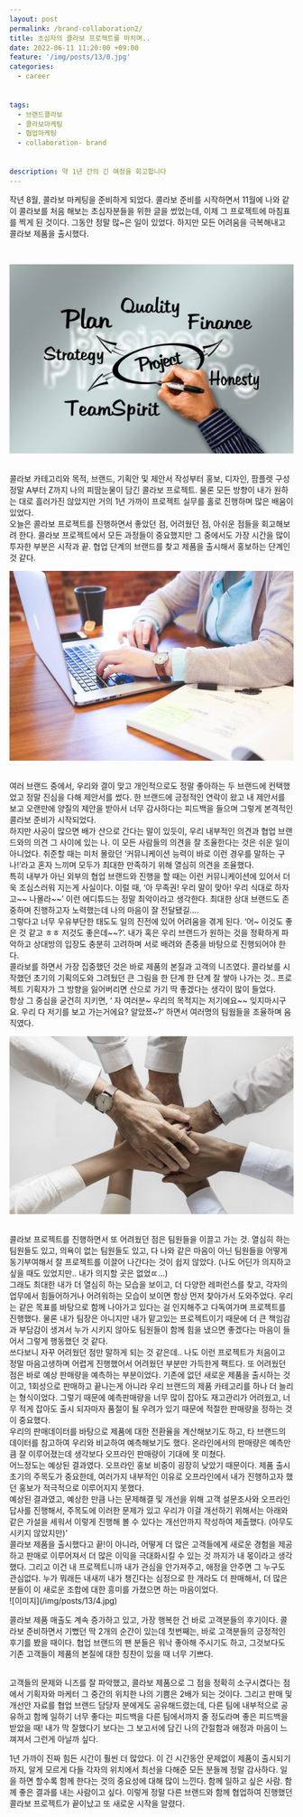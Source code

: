 ```yaml
---
layout: post
permalink: /brand-collaboration2/
title: 초심자의 콜라보 프로젝트를 마치며..
date: 2022-06-11 11:20:00 +09:00
feature: '/img/posts/13/0.jpg'
categories:
  - career


tags:
  - 브랜드콜라보
  - 콜라보마케팅
  - 협업마케팅
  - collaboration- brand


description: 약 1년 간의 긴 여정을 회고합니다
---
```

작년 8월, 콜라보 마케팅을 준비하게 되었다. 콜라보 준비를 시작하면서 11월에 나와 같이 콜라보를 처음 해보는 초심자분들을 위한 글을 썼었는데, 이제 그 프로젝트에 마침표를 찍게 된 것이다. 그동안 정말 많~은 일이 있었다. 하지만 모든 어려움을 극복해내고 콜라보 제품을 출시했다.

<br>


![이미지](/img/posts/13/2.jpg)

<br>
콜라보 카테고리와 목적, 브랜드, 기획안 및 제안서 작성부터 홍보, 디자인, 팜플렛 구성 정말 A부터 Z까지 나의 피땀눈물이 담긴 콜라보 프로젝트. 물론 모든 방향이 내가 원하는 대로 흘러가진 않았지만 거의 1년 가까이 프로젝트 실무를 홀로 진행하며 많은 배움이 있었다.

<br>
오늘은 콜라보 프로젝트를 진행하면서 좋았던 점, 어려웠던 점, 아쉬운 점들을 회고해보려 한다.
콜라보 프로젝트에서 모든 과정들이 중요했지만 그 중에서도 가장 시간을 많이 투자한 부분은 시작과 끝. 협업 단계의 브랜드를 찾고 제품을 출시해서 홍보하는 단계인 것 같다.


![이미지](/img/posts/13/1.jpg)

<br>
여러 브랜드 중에서, 우리와 결이 맞고 개인적으로도 정말 좋아하는 두 브랜드에 컨택했었고 정말 진심을 다해 제안서를 썼다. 한 브랜드에 긍정적인 연락이 왔고 내 제안서를 보고 오랜만에 양질의 제안을 받아서 너무 감사하다는 피드백을 들으며 그렇게 본격적인 콜라보 준비가 시작되었다.

<br>
하지만 사공이 많으면 배가 산으로 간다는 말이 있듯이, 우리 내부적인 의견과 협업 브랜드와의 의견 그 사이에 있는 나. 이 모든 사람들의 의견을 잘 조율한다는 것은 쉬운 일이 아니었다. 취준할 때는 미처 몰랐던 ‘커뮤니케이션 능력이 바로 이런 경우를 말하는 구나!’라고 혼자 느끼며 모두가 최대한 만족하기 위해 열심히 의견을 조율했다.


<br>
특히 내부가 아닌 외부의 협업 브랜드와 진행을 할 때는 이런 커뮤니케이션에 있어서 더욱 조심스러워 지는게 사실이다. 이럴 때, ‘아 무족권! 우리 말이 맞아! 우리 식대로 하자고~~ 나몰라~~’ 이런 에디튜드는 정말 최악이라고 생각한다. 최대한 상대 브랜드도 존중하며 진행하고자 노력했는데 나의 마음이 잘 전달됐길….


<br>
그렇다고 너무 우유부단한 태도도 일의 진전에 있어 어려움을 겪게 된다. ‘어~ 이것도 좋은 것 같고 ㅎㅎ 저것도 좋은데~~?’. 내가 혹은 우리 브랜드가 원하는 것을 정확하게 파악하고 상대방의 입장도 충분히 고려하며 서로 배려와 존중을 바탕으로 진행되어야 한다.


<br>
콜라보를 하면서 가장 집중했던 것은 바로 제품의 본질과 고객의 니즈였다. 콜라보를 시작했던 초기의 기획의도와 그려뒀던 큰 그림을 한 단계 한 단계 잘 쌓아 나가는 것.. 프로젝트 기획자가 그 방향을 잃어버리면 산으로 가기 딱 좋겠다는 생각이 많이 들었다.


<br>
항상 그 중심을 굳건히 지키면, ‘ 자 여러분~ 우리의 목적지는 저기에요~~ 잊지마시구요. 우리 다 저기를 보고 가는거에요? 알았쬬~?’ 하면서 여러명의 팀웜들을 조율하며 움직였다.


![이미지](/img/posts/13/3.jpg)

<br>
콜라보 프로젝트를 진행하면서 또 어려웠던 점은 팀원들을 이끌고 가는 것. 열심히 하는 팀원들도 있고, 의욕이 없는 팀원들도 있고, 다 나와 같은 마음이 아닌 팀원들을 어떻게 동기부여해서 잘 프로젝트를 이끌어 나간다는 것이 쉽지 않았다. (나도 어딘가 의지하고 싶을 때도 있었지만.. 내가 의지할 곳은 없었ㄸ…)

<br>
그래도 최대한 내가 더 열심히 하는 모습을 보이고, 더 다양한 레퍼런스를 찾고, 각자의 업무에서 힘들어하거나 어려워하는 모습이 보이면 항상 먼저 찾아가서 도와주었다. 우리는 같은 목표를 바탕으로 함께 나아가고 있다는 걸 인지해주고 다독여가며 프로젝트를 진행했다. 물론 내가 팀장은 아니지만 내가 맡고있는 프로젝트이기 때문에 더 큰 책임감과 부담감이 생겨서 누가 시키지 않아도 팀원들이 함께 힘을 냈으면 좋겠다는 마음이 들어서 그렇게 행동했던 것 같다.


<br>
쓰다보니 자꾸 어려웠던 점만 말하게 되는 것 같은데.. 나도 이런 프로젝트가 처음이고 정말 마음고생하며 어렵게 진행했어서 어려웠던 부분만 가득한게 팩트다. 또 어려웠던 점은 바로 예상 판매량을 예측하는 부분이었다. 기존에 없던 새로운 제품을 출시하는 것이고, 1회성으로 판매하고 끝나는게 아니라 우리 브랜드의 제품 카테고리를 하나 더 늘리는 형식이었다. 그렇기 때문에 예측판매량을 너무 많이 잡아도 재고관리가 어려웠고, 너무 적게 잡아도 출시 되자마자 품절이 될 우려가 있기 때문에 적절한 판매량을 정하는 것이 중요했다.

<br>
우리의 판매데이터를 바탕으로 제품에 대한 전환율을 계산해보기도 하고, 타 브랜드의 데이터를 참고하여 우리와 비교하여 예측해보기도 했다. 온라인에서의 판매량은 예측만큼 잘 이루어졌는데 생각보다 오프라인 판매량이 기대에 못 미쳤다.


<br>
어느정도는 예상된 결과였다. 오프라인 홍보 비중이 굉장히 낮았기 때문이다. 제품 출시 초기의 주목도가 중요한데, 여러가지 내부적인 이유로 오프라인에서 내가 진행하고자 했던 홍보가 적극적으로 이루어지지 못했다.


<br>
예상된 결과였고, 예상한 만큼 나는 문제해결 및 개선을 위해 고객 설문조사와 오프라인 답사를 진행해서, 주목도에 이러한 문제가 있고 우리가 이걸 개선하기 위해서는 아래와 같은 가설을 세워서 이렇게 진행해 볼 수 있다는 개선안까지 작성하여 제출했다. (아무도 시키지 않았지만)’


<br>
콜라보 제품을 출시했다고 끝!이 아니라, 어떻게 더 많은 고객들에게 새로운 경험을 제공하고 판매로 이루어져서 더 많은 이익을 극대화시킬 수 있는 것 까지가 내 몫이라고 생각했다. 그리고 이건 내 프로젝트니까 내가 관심을 안가져주고, 애정을 안주면 그 누구도 관심없다. 누가 뭐래든 내새끼 내가 챙긴다는 심정으로 한 개라도 더 판매해서, 더 많은 분들이 이 새로운 조합에 대한 흥미를 가졌으면 하는 마음이었다.


<br>
![이미지](/img/posts/13/4.jpg)

콜라보 제품 매출도 계속 증가하고 있고, 가장 행복한 건 바로 고객분들의 후기이다. 콜라보 준비하면서 기뻤던 딱 2개의 순간이 있는데 첫번째는, 바로 고객분들의 긍정적인 후기를 봤을 때이다. 협업 브랜드의 팬 분들은 워낙 좋아해 주시기도 하고, 그것보다도 기존 고객들이 제품의 본질에 대한 칭찬이 있을 때 너무 기쁘다.


<br>
고객들의 문제와 니즈를 잘 파악했고, 콜라보 제품으로 그 점을 정확히 소구시켰다는 점에서 기획자와 마케터 그 중간의 위치한 나의 기쁨은 2배가 되는 것이다. 그리고 판매 및 개선안 자료를 협업 브랜드 담당자 분에게도 공유해드렸는데, 다른 팀에 내부적으로 공유하고 함께 일하기 너무 좋다는 피드백을 다른 팀에서까지 줄 정도라며 좋은 피드백을 받았을 때! 내가 막 잘했다기 보다는 그 보고서에 담긴 나의 간절함과 애정과 마음이 느껴져서 그런게 아닐까 싶다.
<br>

1년 가까이 진짜 힘든 시간이 훨씬 더 많았다. 이 긴 시간동안 문제없이 제품이 출시되기 까지, 알게 모르게 다들 각자의 위치에서 최선을 다해준 모든 분들께 정말 감사하다. 일을 하면 할수록 함께 한다는 것의 중요성에 대해 많이 느낀다. 함께 일하고 싶은 사람. 함께 좋은 결과를 내는 사람이고 싶다. 이렇게 정말 다른 브랜드와 함께 협업하여 진행했던 콜라보 프로젝트가 끝이났고 또 새로운 시작을 알렸다.

<br>
<br>
<br>
<br>
